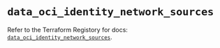 # `data_oci_identity_network_sources`

Refer to the Terraform Registory for docs: [`data_oci_identity_network_sources`](https://registry.terraform.io/providers/oracle/oci/6.18.0/docs/data-sources/identity_network_sources).
